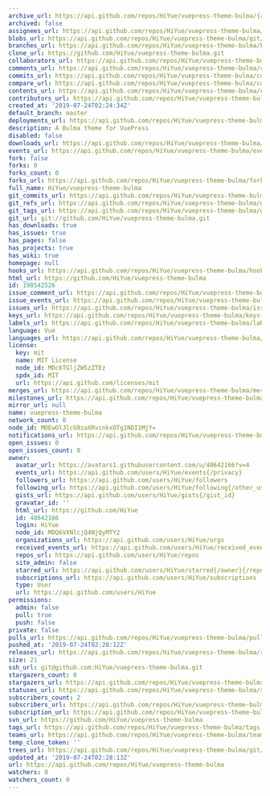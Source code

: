 ```yaml
---
archive_url: https://api.github.com/repos/HiYue/vuepress-theme-bulma/{archive_format}{/ref}
archived: false
assignees_url: https://api.github.com/repos/HiYue/vuepress-theme-bulma/assignees{/user}
blobs_url: https://api.github.com/repos/HiYue/vuepress-theme-bulma/git/blobs{/sha}
branches_url: https://api.github.com/repos/HiYue/vuepress-theme-bulma/branches{/branch}
clone_url: https://github.com/HiYue/vuepress-theme-bulma.git
collaborators_url: https://api.github.com/repos/HiYue/vuepress-theme-bulma/collaborators{/collaborator}
comments_url: https://api.github.com/repos/HiYue/vuepress-theme-bulma/comments{/number}
commits_url: https://api.github.com/repos/HiYue/vuepress-theme-bulma/commits{/sha}
compare_url: https://api.github.com/repos/HiYue/vuepress-theme-bulma/compare/{base}...{head}
contents_url: https://api.github.com/repos/HiYue/vuepress-theme-bulma/contents/{+path}
contributors_url: https://api.github.com/repos/HiYue/vuepress-theme-bulma/contributors
created_at: '2019-07-24T02:24:34Z'
default_branch: master
deployments_url: https://api.github.com/repos/HiYue/vuepress-theme-bulma/deployments
description: A Bulma theme for VuePress
disabled: false
downloads_url: https://api.github.com/repos/HiYue/vuepress-theme-bulma/downloads
events_url: https://api.github.com/repos/HiYue/vuepress-theme-bulma/events
fork: false
forks: 0
forks_count: 0
forks_url: https://api.github.com/repos/HiYue/vuepress-theme-bulma/forks
full_name: HiYue/vuepress-theme-bulma
git_commits_url: https://api.github.com/repos/HiYue/vuepress-theme-bulma/git/commits{/sha}
git_refs_url: https://api.github.com/repos/HiYue/vuepress-theme-bulma/git/refs{/sha}
git_tags_url: https://api.github.com/repos/HiYue/vuepress-theme-bulma/git/tags{/sha}
git_url: git://github.com/HiYue/vuepress-theme-bulma.git
has_downloads: true
has_issues: true
has_pages: false
has_projects: true
has_wiki: true
homepage: null
hooks_url: https://api.github.com/repos/HiYue/vuepress-theme-bulma/hooks
html_url: https://github.com/HiYue/vuepress-theme-bulma
id: 198542526
issue_comment_url: https://api.github.com/repos/HiYue/vuepress-theme-bulma/issues/comments{/number}
issue_events_url: https://api.github.com/repos/HiYue/vuepress-theme-bulma/issues/events{/number}
issues_url: https://api.github.com/repos/HiYue/vuepress-theme-bulma/issues{/number}
keys_url: https://api.github.com/repos/HiYue/vuepress-theme-bulma/keys{/key_id}
labels_url: https://api.github.com/repos/HiYue/vuepress-theme-bulma/labels{/name}
language: Vue
languages_url: https://api.github.com/repos/HiYue/vuepress-theme-bulma/languages
license:
  key: mit
  name: MIT License
  node_id: MDc6TGljZW5zZTEz
  spdx_id: MIT
  url: https://api.github.com/licenses/mit
merges_url: https://api.github.com/repos/HiYue/vuepress-theme-bulma/merges
milestones_url: https://api.github.com/repos/HiYue/vuepress-theme-bulma/milestones{/number}
mirror_url: null
name: vuepress-theme-bulma
network_count: 0
node_id: MDEwOlJlcG9zaXRvcnkxOTg1NDI1MjY=
notifications_url: https://api.github.com/repos/HiYue/vuepress-theme-bulma/notifications{?since,all,participating}
open_issues: 0
open_issues_count: 0
owner:
  avatar_url: https://avatars1.githubusercontent.com/u/48642166?v=4
  events_url: https://api.github.com/users/HiYue/events{/privacy}
  followers_url: https://api.github.com/users/HiYue/followers
  following_url: https://api.github.com/users/HiYue/following{/other_user}
  gists_url: https://api.github.com/users/HiYue/gists{/gist_id}
  gravatar_id: ''
  html_url: https://github.com/HiYue
  id: 48642166
  login: HiYue
  node_id: MDQ6VXNlcjQ4NjQyMTY2
  organizations_url: https://api.github.com/users/HiYue/orgs
  received_events_url: https://api.github.com/users/HiYue/received_events
  repos_url: https://api.github.com/users/HiYue/repos
  site_admin: false
  starred_url: https://api.github.com/users/HiYue/starred{/owner}{/repo}
  subscriptions_url: https://api.github.com/users/HiYue/subscriptions
  type: User
  url: https://api.github.com/users/HiYue
permissions:
  admin: false
  pull: true
  push: false
private: false
pulls_url: https://api.github.com/repos/HiYue/vuepress-theme-bulma/pulls{/number}
pushed_at: '2019-07-24T02:28:12Z'
releases_url: https://api.github.com/repos/HiYue/vuepress-theme-bulma/releases{/id}
size: 21
ssh_url: git@github.com:HiYue/vuepress-theme-bulma.git
stargazers_count: 0
stargazers_url: https://api.github.com/repos/HiYue/vuepress-theme-bulma/stargazers
statuses_url: https://api.github.com/repos/HiYue/vuepress-theme-bulma/statuses/{sha}
subscribers_count: 2
subscribers_url: https://api.github.com/repos/HiYue/vuepress-theme-bulma/subscribers
subscription_url: https://api.github.com/repos/HiYue/vuepress-theme-bulma/subscription
svn_url: https://github.com/HiYue/vuepress-theme-bulma
tags_url: https://api.github.com/repos/HiYue/vuepress-theme-bulma/tags
teams_url: https://api.github.com/repos/HiYue/vuepress-theme-bulma/teams
temp_clone_token: ''
trees_url: https://api.github.com/repos/HiYue/vuepress-theme-bulma/git/trees{/sha}
updated_at: '2019-07-24T02:28:13Z'
url: https://api.github.com/repos/HiYue/vuepress-theme-bulma
watchers: 0
watchers_count: 0
---
```


